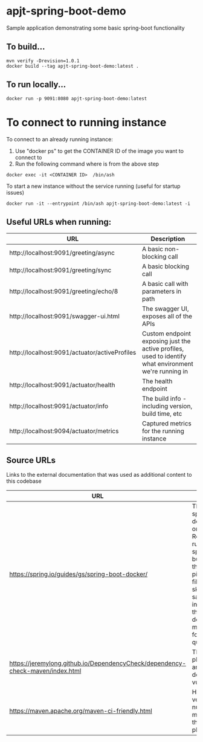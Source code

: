 # apjt-spring-boot-demo
Sample application demonstrating some basic spring-boot functionality

## To build...
```
mvn verify -Drevision=1.0.1
docker build --tag apjt-spring-boot-demo:latest .
```

## To run locally...
```
docker run -p 9091:8080 apjt-spring-boot-demo:latest
```

# To connect to running instance

To connect to an already running instance:
1. Use "docker ps" to get the CONTAINER ID of the image you want to connect to
2. Run the following command where <CONTAINER ID> is from the above step
```
docker exec -it <CONTAINER ID>  /bin/ash
```

To start a new instance without the service running (useful for startup issues)
```
docker run -it --entrypoint /bin/ash apjt-spring-boot-demo:latest -i
```

## Useful URLs when running:

| URL                                               | Description                                                                                           |
| ------------------------------------------------- | ----------------------------------------------------------------------------------------------------- |
| http://localhost:9091/greeting/async              | A basic non-blocking call                                                                             |
| http://localhost:9091/greeting/sync               | A basic blocking call                                                                                 |
| http://localhost:9091/greeting/echo/8             | A basic call with parameters in path                                                                  |
| http://localhost:9091/swagger-ui.html             | The swagger UI, exposes all of the APIs                                                               |
| http://localhost:9091/actuator/activeProfiles     | Custom endpoint exposing just the active profiles, used to identify what environment we're running in |
| http://localhost:9091/actuator/health             | The health endpoint                                                                                   |
| http://localhost:9091/actuator/info               | The build info - including version, build time, etc                                                   |
| http://localhost:9094/actuator/metrics            | Captured metrics for the running instance                                                             |

## Source URLs

Links to the external documentation that was used as additional content to this codebase

| URL                                                                            | Description                                                                                                                                                                                                                                          |
| ------------------------------------------------------------------------------ | ---------------------------------------------------------------------------------------------------------------------------------------------------------------------------------------------------------------------------------------------------- |
| https://spring.io/guides/gs/spring-boot-docker/                                | The official spring-boot documentation on docker.  Recommends running the full spring-boot build process then cherry-picking the files, which is skipped in this sample to instead use the "copy-dependencies" maven plugin for an even quicker boot |
| https://jeremylong.github.io/DependencyCheck/dependency-check-maven/index.html | The maven plugin used to analyse the dependency vulnerabilities                                                                                                                                                                                      |
| https://maven.apache.org/maven-ci-friendly.html                                | How to pass versions numbers into maven without the versions plugin                                                                                                                                                                                  |
